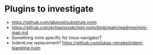 # Plugins to investigate
  - https://github.com/gbprod/substitute.nvim
  - https://github.com/echasnovski/mini.nvim/blob/main/readmes/mini-map.md
  - Something nvim specific for tmux-navigator?
  - indentLine replacement? https://github.com/lukas-reineke/indent-blankline.nvim
